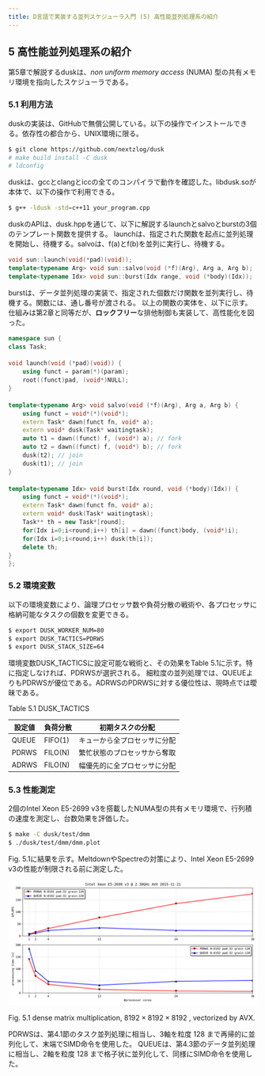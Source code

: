 ```yaml
---
title: D言語で実装する並列スケジューラ入門 (5) 高性能並列処理系の紹介
---
```

## 5 高性能並列処理系の紹介

第5章で解説するduskは、*non uniform memory access* (NUMA) 型の共有メモリ環境を指向したスケジューラである。

### 5.1 利用方法

duskの実装は、GitHubで無償公開している。以下の操作でインストールできる。依存性の都合から、UNIX環境に限る。

```bash
$ git clone https://github.com/nextzlog/dusk
# make build install -C dusk
# ldconfig
```

duskは、gccとclangとiccの全てのコンパイラで動作を確認した。libdusk.soが本体で、以下の操作で利用できる。

```bash
$ g++ -ldusk -std=c++11 your_program.cpp
```

duskのAPIは、dusk.hppを通じて、以下に解説するlaunchとsalvoとburstの3個のテンプレート関数を提供する。
launchは、指定された関数を起点に並列処理を開始し、待機する。salvoは、f(a)とf(b)を並列に実行し、待機する。

```c++
void sun::launch(void(*pad)(void));
template<typename Arg> void sun::salvo(void (*f)(Arg), Arg a, Arg b);
template<typename Idx> void sun::burst(Idx range, void (*body)(Idx));
```

burstは、データ並列処理の実装で、指定された個数だけ関数を並列実行し、待機する。関数には、通し番号が渡される。
以上の関数の実体を、以下に示す。仕組みは第2章と同等だが、**ロックフリー**な排他制御も実装して、高性能化を図った。

```c++
namespace sun {
class Task;

void launch(void (*pad)(void)) {
	using funct = param(*)(param);
	root((funct)pad, (void*)NULL);
}

template<typename Arg> void salvo(void (*f)(Arg), Arg a, Arg b) {
	using funct = void*(*)(void*);
	extern Task* dawn(funct fn, void* a);
	extern void* dusk(Task* waitingtask);
	auto t1 = dawn((funct) f, (void*) a); // fork
	auto t2 = dawn((funct) f, (void*) b); // fork
	dusk(t2); // join
	dusk(t1); // join
}

template<typename Idx> void burst(Idx round, void (*body)(Idx)) {
	using funct = void*(*)(void*);
	extern Task* dawn(funct fn, void* a);
	extern void* dusk(Task* waitingtask);
	Task** th = new Task*[round];
	for(Idx i=0;i<round;i++) th[i] = dawn((funct)body, (void*)i);
	for(Idx i=0;i<round;i++) dusk(th[i]);
	delete th;
}
};
```

### 5.2 環境変数

以下の環境変数により、論理プロセッサ数や負荷分散の戦術や、各プロセッサに格納可能なタスクの個数を変更できる。

```bash
$ export DUSK_WORKER_NUM=80
$ export DUSK_TACTICS=PDRWS
$ export DUSK_STACK_SIZE=64
```

環境変数DUSK_TACTICSに設定可能な戦術と、その効果をTable 5.1に示す。特に指定しなければ、PDRWSが選択される。
細粒度の並列処理では、QUEUEよりもPDRWSが優位である。ADRWSのPDRWSに対する優位性は、現時点では曖昧である。

Table 5.1 DUSK_TACTICS

|設定値 | 負荷分散 | 初期タスクの分配 |
|---|---|---|
|QUEUE | FIFO(1) | キューから全プロセッサに分配 |
|PDRWS | FILO(N) | 繁忙状態のプロセッサから奪取 |
|ADRWS | FILO(N) | 幅優先的に全プロセッサに分配|

### 5.3 性能測定

2個のIntel Xeon E5-2699 v3を搭載したNUMA型の共有メモリ環境で、行列積の速度を測定し、台数効果を評価した。

```bash
$ make -C dusk/test/dmm
$ ./dusk/test/dmm/dmm.plot
```

Fig. 5.1に結果を示す。MeltdownやSpectreの対策により、Intel Xeon E5-2699 v3の性能が制限される前に測定した。

![scales/dusk.dmm.rank8192.gran128.pad32.avx.xeon.e5.2699.v3.core36.svg](scales/dusk.dmm.rank8192.gran128.pad32.avx.xeon.e5.2699.v3.core36.svg)

Fig. 5.1 dense matrix multiplication,  $8192\times8192\times8192$ , vectorized by AVX.

PDRWSは、第4.1節のタスク並列処理に相当し、3軸を粒度 $128$ まで再帰的に並列化して、末端でSIMD命令を使用した。
QUEUEは、第4.3節のデータ並列処理に相当し、2軸を粒度 $128$ まで格子状に並列化して、同様にSIMD命令を使用した。
